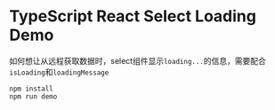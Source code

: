 TypeScript React Select Loading Demo
=================================

如何想让从远程获取数据时，select组件显示`loading...`的信息，需要配合`isLoading`和`loadingMessage`

```
npm install
npm run demo
```
